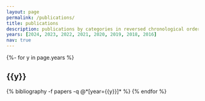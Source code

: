 ```yaml
---
layout: page
permalink: /publications/
title: publications
description: publications by categories in reversed chronological order.
years: [2024, 2023, 2022, 2021, 2020, 2019, 2018, 2016]
nav: true
---
```

<!-- _pages/publications.md -->
<div class="publications">

{%- for y in page.years %}
  <h2 class="year">{{y}}</h2>
  {% bibliography -f papers -q @*[year={{y}}]* %}
{% endfor %}

</div>
